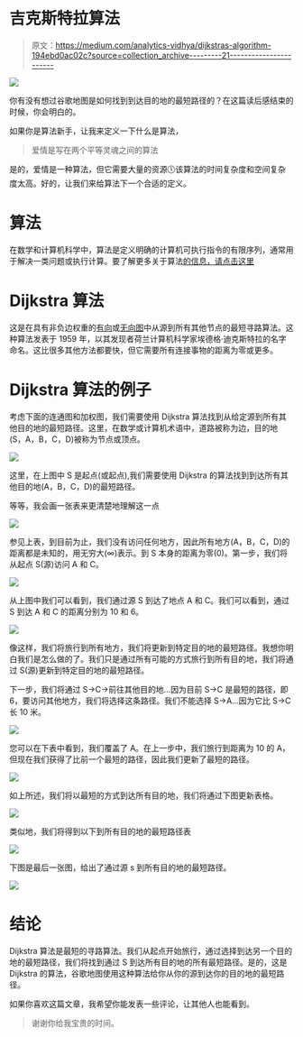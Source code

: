 # 吉克斯特拉算法

> 原文：<https://medium.com/analytics-vidhya/dijkstras-algorithm-194ebd0ac02c?source=collection_archive---------21----------------------->

![](img/6a600ee3de52ae6e5e54e9cecc5905f7.png)

你有没有想过谷歌地图是如何找到到达目的地的最短路径的？在这篇读后感结束的时候，你会明白的。

如果你是算法新手，让我来定义一下什么是算法，

> 爱情是写在两个平等灵魂之间的算法

是的，爱情是一种算法，但它需要大量的资源🕔该算法的时间复杂度和空间复杂度太高。好的，让我们来给算法下一个合适的定义。

# 算法

在数学和计算机科学中，算法是定义明确的计算机可执行指令的有限序列，通常用于解决一类问题或执行计算。要了解更多关于算法[的信息，请点击这里](https://en.wikipedia.org/wiki/Algorithm)

# Dijkstra 算法

这是在具有非负边权重的[有向](https://en.wikipedia.org/wiki/Directed_graph)或[无向图](https://mathinsight.org/definition/undirected_graph)中从源到所有其他节点的最短寻路算法。这种算法发表于 1959 年，以其发现者荷兰计算机科学家埃德格·迪克斯特拉的名字命名。这比很多其他方法都要快，但它需要所有连接事物的距离为零或更多。

# Dijkstra 算法的例子

考虑下面的连通图和加权图，我们需要使用 Dijkstra 算法找到从给定源到所有其他目的地的最短路径。这里，在数学或计算机术语中，道路被称为边，目的地(S，A，B，C，D)被称为节点或顶点。

![](img/342097efc112426e7272ee7027b448a4.png)

这里，在上图中 S 是起点(或起点),我们需要使用 Dijkstra 的算法找到到达所有其他目的地(A，B，C，D)的最短路径。

等等，我会画一张表来更清楚地理解这一点

![](img/afc9574dac1e079e5237684132d94317.png)

参见上表，到目前为止，我们没有访问任何地方，因此所有地方(A，B，C，D)的距离都是未知的，用无穷大(∞)表示。到 S 本身的距离为零(0)。第一步，我们将从起点 S(源)访问 A 和 C。

![](img/b05f601d1bda0033a4f4ebc58a70a0db.png)

从上图中我们可以看到，我们通过源 S 到达了地点 A 和 C。我们可以看到，通过 S 到达 A 和 C 的距离分别为 10 和 6。

![](img/c259ceda595fde0f00f870cc7dd0cb1b.png)

像这样，我们将旅行到所有地方，我们将更新到特定目的地的最短路径。我想你明白我们是怎么做的了。我们只是通过所有可能的方式旅行到所有目的地，我们将通过 S(源)更新到特定目的地的最短路径。

下一步，我们将通过 S->C->前往其他目的地…因为目前 S->C 是最短的路径，即 6，要访问其他地方，我们将选择这条路径。我们不能选择 S->A…因为它比 S->C 长 10 米。

![](img/229f0a70ba7092a785fdc4cb1552b09f.png)

您可以在下表中看到，我们覆盖了 A。在上一步中，我们旅行到距离为 10 的 A，但现在我们获得了比前一个最短的路径，因此我们更新了最短的路径。

![](img/52076b26d7811f0ed48184e4bae6d6f4.png)

如上所述，我们将以最短的方式到达所有目的地，我们将通过下图更新表格。

![](img/8c5a819989b9d9e0a3fbbd5b82c8eedb.png)

类似地，我们将得到以下到所有目的地的最短路径表

![](img/e1392179cc3f75357959aeae86ef13fa.png)

下图是最后一张图，给出了通过源 s 到所有目的地的最短路径。

![](img/fde2f1a4a9f4b94ed935df251ad142e4.png)

# 结论

Dijkstra 算法是最短的寻路算法。我们从起点开始旅行，通过选择到达另一个目的地的最短路径，我们将找到通过 S 到达所有目的地的所有最短路径。是的，这是 Dijkstra 的算法，谷歌地图使用这种算法给你从你的源到达你的目的地的最短路径。

如果你喜欢这篇文章，我希望你能发表一些评论，让其他人也能看到。

> 谢谢你给我宝贵的时间。